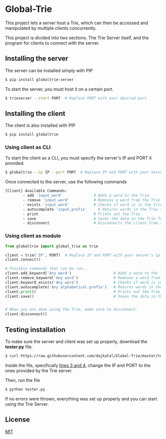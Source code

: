 # Global-Trie
This project lets a server host a Trie, which can then be accessed and manipulated by multiple clients concurrently.

This project is divided into two sections. The Trie Server itself, and the program for clients to connect with the server.

## Installing the server

The server can be installed simply with PIP

```sh
$ pip install globaltrie-server
```

To start the server, you must host it on a certain port.
```sh
$ trieserver --start PORT  # Replace PORT with your desired port.
```

## Installing the client

The client is also installed with PIP

```sh
$ pip install globaltrie
```

### Using client as CLI
To start the client as a CLI, you must specify the server's IP and PORT it provided.
```sh
$ globaltrie --ip IP --port PORT  # Replace IP and PORT with your server's ip and port.
```
Once connected to the server, use the following commands
```sh
[Client] Available Commands:
        - add 'input_word'              # Adds a word to the Trie
        - remove 'input_word'           # Removes a word from the Trie
        - exists 'input_word'           # Checks if word is in the Trie
        - autocomplete 'input_prefix'     # Returns words in the Trie that start with a prefix
        - print                         # Prints out the Trie
        - save                          # Saves the data in the Trie for future use
        - disconnect                    # Disconnects the client from the server
```

### Using client as module

```python
from globaltrie import global_trie as trie

client = trie('IP', PORT)  # Replace IP and PORT with your server's ip and port.
client.connect()

# Possible commands that can be run...
client.add_keyword('Any word')                   # Adds a word to the Trie
client.remove_keyword('Any word')                # Removes a word from the Trie
client.keyword_exists('Any word')                # Checks if word is in the Trie
client.autocomplete('Any alphabetical prefix')   # Returns words in the Trie that start with a prefix
client.print()                                   # Prints out the Trie
client.save()                                    # Saves the data in the Trie for future use


# When you are done using the Trie, make sure to disconnect.
client.disconnect()
```

## Testing installation
To make sure the server and client was set up properly, download the **tester.py** file.
```sh
$ curl https://raw.githubusercontent.com/dajkatal/Global-Trie/master/tester.py > tester.py
```
Inside the file, specifically [lines 3 and 4](https://github.com/dajkatal/Global-Trie/blob/a07569158ab700d24ec51feab17a408d504ae3f7/tester.py#L3), change the IP and PORT to the ones provided by the Trie server.

Then, run the file
```sh
$ python tester.py
```

If no errors were thrown, everything was set up properly and you can start using the Trie Server.

## License
[MIT](https://choosealicense.com/licenses/mit/)
